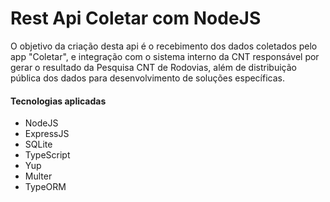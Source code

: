 # Rest Api Coletar com NodeJS

O objetivo da criação desta api é o recebimento dos dados coletados pelo app "Coletar", e integração com o sistema interno da CNT responsável por gerar o resultado da Pesquisa CNT de Rodovias, além de distribuição pública dos dados para desenvolvimento de soluções específicas.

#### Tecnologias aplicadas

- NodeJS
- ExpressJS
- SQLite
- TypeScript
- Yup
- Multer
- TypeORM